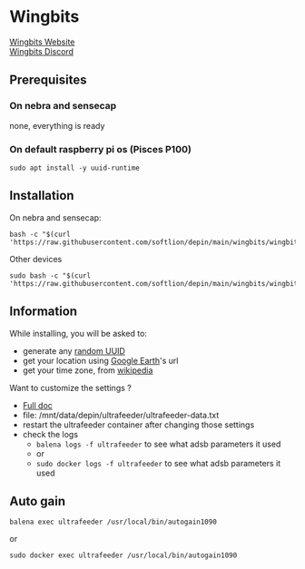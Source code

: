 # Wingbits

[Wingbits Website](https://wingbits.com/)  
[Wingbits Discord](https://discord.com/invite/ZmpRW73qRH)  

## Prerequisites

### On nebra and sensecap

none, everything is ready

### On default raspberry pi os (Pisces P100)
```shell
sudo apt install -y uuid-runtime
```

## Installation

On nebra and sensecap:

```shell
bash -c "$(curl 'https://raw.githubusercontent.com/softlion/depin/main/wingbits/wingbits.sh')"
```

Other devices
```shell
sudo bash -c "$(curl 'https://raw.githubusercontent.com/softlion/depin/main/wingbits/wingbits.sh')"
```

## Information

While installing, you will be asked to:
- generate any [random UUID](https://www.uuidgenerator.net/)
- get your location using [Google Earth](https://earth.google.com/web/)'s url
- get your time zone, from [wikipedia](https://en.wikipedia.org/wiki/List_of_tz_database_time_zones)

Want to customize the settings ?  
- [Full doc](https://github.com/sdr-enthusiasts/docker-adsb-ultrafeeder)
- file: /mnt/data/depin/ultrafeeder/ultrafeeder-data.txt
- restart the ultrafeeder container after changing those settings
- check the logs
  - `balena logs -f ultrafeeder` to see what adsb parameters it used
  - or
  - `sudo docker logs -f ultrafeeder` to see what adsb parameters it used

## Auto gain
```
balena exec ultrafeeder /usr/local/bin/autogain1090
```
or
```
sudo docker exec ultrafeeder /usr/local/bin/autogain1090
```
